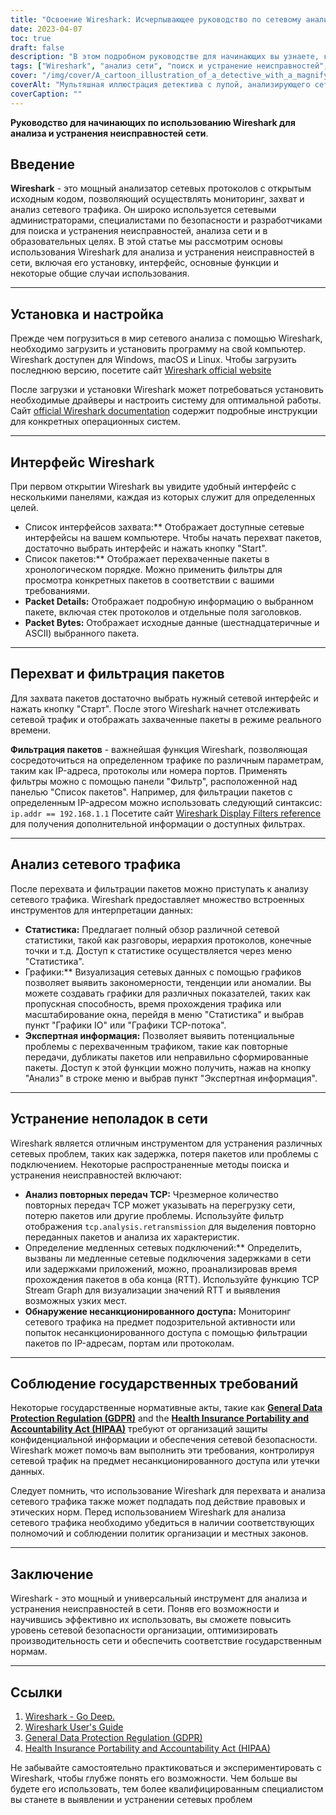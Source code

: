 ```yaml
---
title: "Освоение Wireshark: Исчерпывающее руководство по сетевому анализу для начинающих"
date: 2023-04-07
toc: true
draft: false
description: "В этом подробном руководстве для начинающих вы узнаете, как эффективно использовать Wireshark для анализа и устранения неполадок в сети."
tags: ["Wireshark", "анализ сети", "поиск и устранение неисправностей", "руководство для начинающих", "мониторинг сети", "захват пакетов", "сетевые протоколы", "TCP IP", "визуализация данных", "безопасность сети", "фильтры улавливания", "фильтры дисплея", "сетевые устройства", "Ethernet", "топология сети", "диагностика сети", "сетевое администрирование", "производительность сети", "Учебное пособие по Wireshark", "пакеты данных"]
cover: "/img/cover/A_cartoon_illustration_of_a_detective_with_a_magnifying_glass.png"
coverAlt: "Мультяшная иллюстрация детектива с лупой, анализирующего сетевые кабели, и парящего над ними логотипа Wireshark символизирует процесс поиска и анализа неисправностей в сети с помощью Wireshark."
coverCaption: ""
---
```


**Руководство для начинающих по использованию Wireshark для анализа и устранения неисправностей сети**.

## Введение

**Wireshark** - это мощный анализатор сетевых протоколов с открытым исходным кодом, позволяющий осуществлять мониторинг, захват и анализ сетевого трафика. Он широко используется сетевыми администраторами, специалистами по безопасности и разработчиками для поиска и устранения неисправностей, анализа сети и в образовательных целях. В этой статье мы рассмотрим основы использования Wireshark для анализа и устранения неисправностей в сети, включая его установку, интерфейс, основные функции и некоторые общие случаи использования.

______

## Установка и настройка

Прежде чем погрузиться в мир сетевого анализа с помощью Wireshark, необходимо загрузить и установить программу на свой компьютер. Wireshark доступен для Windows, macOS и Linux. Чтобы загрузить последнюю версию, посетите сайт [Wireshark official website](https://www.wireshark.org/#download)

После загрузки и установки Wireshark может потребоваться установить необходимые драйверы и настроить систему для оптимальной работы. Сайт [official Wireshark documentation](https://www.wireshark.org/docs/wsug_html_chunked/) содержит подробные инструкции для конкретных операционных систем.

______

## Интерфейс Wireshark

При первом открытии Wireshark вы увидите удобный интерфейс с несколькими панелями, каждая из которых служит для определенных целей.

- Список интерфейсов захвата:** Отображает доступные сетевые интерфейсы на вашем компьютере. Чтобы начать перехват пакетов, достаточно выбрать интерфейс и нажать кнопку "Start".
- Список пакетов:** Отображает перехваченные пакеты в хронологическом порядке. Можно применить фильтры для просмотра конкретных пакетов в соответствии с вашими требованиями.
- **Packet Details:** Отображает подробную информацию о выбранном пакете, включая стек протоколов и отдельные поля заголовков.
- **Packet Bytes:** Отображает исходные данные (шестнадцатеричные и ASCII) выбранного пакета.

______

## Перехват и фильтрация пакетов

Для захвата пакетов достаточно выбрать нужный сетевой интерфейс и нажать кнопку "Старт". После этого Wireshark начнет отслеживать сетевой трафик и отображать захваченные пакеты в режиме реального времени.

**Фильтрация пакетов** - важнейшая функция Wireshark, позволяющая сосредоточиться на определенном трафике по различным параметрам, таким как IP-адреса, протоколы или номера портов. Применять фильтры можно с помощью панели "Фильтр", расположенной над панелью "Список пакетов". Например, для фильтрации пакетов с определенным IP-адресом можно использовать следующий синтаксис: `ip.addr == 192.168.1.1` Посетите сайт [Wireshark Display Filters reference](https://www.wireshark.org/docs/man-pages/wireshark-filter.html) для получения дополнительной информации о доступных фильтрах.

______

## Анализ сетевого трафика

После перехвата и фильтрации пакетов можно приступать к анализу сетевого трафика. Wireshark предоставляет множество встроенных инструментов для интерпретации данных:

- **Статистика:** Предлагает полный обзор различной сетевой статистики, такой как разговоры, иерархия протоколов, конечные точки и т.д. Доступ к статистике осуществляется через меню "Статистика".
- Графики:** Визуализация сетевых данных с помощью графиков позволяет выявить закономерности, тенденции или аномалии. Вы можете создавать графики для различных показателей, таких как пропускная способность, время прохождения трафика или масштабирование окна, перейдя в меню "Статистика" и выбрав пункт "Графики IO" или "Графики TCP-потока".
- **Экспертная информация:** Позволяет выявить потенциальные проблемы с перехваченным трафиком, такие как повторные передачи, дубликаты пакетов или неправильно сформированные пакеты. Доступ к этой функции можно получить, нажав на кнопку "Анализ" в строке меню и выбрав пункт "Экспертная информация".

______

## Устранение неполадок в сети

Wireshark является отличным инструментом для устранения различных сетевых проблем, таких как задержка, потеря пакетов или проблемы с подключением. Некоторые распространенные методы поиска и устранения неисправностей включают:

- **Анализ повторных передач TCP:** Чрезмерное количество повторных передач TCP может указывать на перегрузку сети, потерю пакетов или другие проблемы. Используйте фильтр отображения `tcp.analysis.retransmission` для выделения повторно переданных пакетов и анализа их характеристик.
- Определение медленных сетевых подключений:** Определить, вызваны ли медленные сетевые подключения задержками в сети или задержками приложений, можно, проанализировав время прохождения пакетов в оба конца (RTT). Используйте функцию TCP Stream Graph для визуализации значений RTT и выявления возможных узких мест.
- **Обнаружение несанкционированного доступа:** Мониторинг сетевого трафика на предмет подозрительной активности или попыток несанкционированного доступа с помощью фильтрации пакетов по IP-адресам, портам или протоколам.

______

## Соблюдение государственных требований

Некоторые государственные нормативные акты, такие как [**General Data Protection Regulation (GDPR)**](https://eur-lex.europa.eu/legal-content/EN/TXT/?uri=CELEX:32016R0679) and the [**Health Insurance Portability and Accountability Act (HIPAA)**](https://www.hhs.gov/hipaa/index.html) требуют от организаций защиты конфиденциальной информации и обеспечения сетевой безопасности. Wireshark может помочь вам выполнить эти требования, контролируя сетевой трафик на предмет несанкционированного доступа или утечки данных.

Следует помнить, что использование Wireshark для перехвата и анализа сетевого трафика также может подпадать под действие правовых и этических норм. Перед использованием Wireshark для анализа сетевого трафика необходимо убедиться в наличии соответствующих полномочий и соблюдении политик организации и местных законов.

______

## Заключение

Wireshark - это мощный и универсальный инструмент для анализа и устранения неисправностей в сети. Поняв его возможности и научившись эффективно их использовать, вы сможете повысить уровень сетевой безопасности организации, оптимизировать производительность сети и обеспечить соответствие государственным нормам.

______

## Ссылки

1. [Wireshark - Go Deep.](https://www.wireshark.org/)
2. [Wireshark User's Guide](https://www.wireshark.org/docs/wsug_html_chunked/)
3. [General Data Protection Regulation (GDPR)](https://eur-lex.europa.eu/legal-content/EN/TXT/?uri=CELEX:32016R0679)
4. [Health Insurance Portability and Accountability Act (HIPAA)](https://www.hhs.gov/hipaa/index.html)

Не забывайте самостоятельно практиковаться и экспериментировать с Wireshark, чтобы глубже понять его возможности. Чем больше вы будете его использовать, тем более квалифицированным специалистом вы станете в выявлении и устранении сетевых проблем




